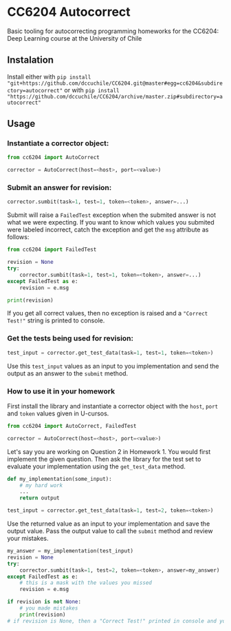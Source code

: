 # CC6204 Autocorrect

Basic tooling for autocorrecting programming homeworks for the CC6204: Deep Learning course at the University of Chile

## Instalation

Install either with
`pip install "git+https://github.com/dccuchile/CC6204.git@master#egg=cc6204&subdirectory=autocorrect"`
or with
`pip install "https://github.com/dccuchile/CC6204/archive/master.zip#subdirectory=autocorrect"`

## Usage
### Instantiate a corrector object:
```python
from cc6204 import AutoCorrect

corrector = AutoCorrect(host=<host>, port=<value>)
```

### Submit an answer for revision:
```python
corrector.sumbit(task=1, test=1, token=<token>, answer=...)
```
Submit will raise a `FailedTest` exception when the submited answer is not what we were expecting. If you want to know which values you submited were labeled incorrect, catch the exception and get the `msg` attribute as follows:
```python
from cc6204 import FailedTest

revision = None
try:
    corrector.sumbit(task=1, test=1, token=<token>, answer=...)
except FailedTest as e:
    revision = e.msg

print(revision)
```

If you get all correct values, then no exception is raised and a `"Correct Test!"` string is printed to console.

### Get the tests being used for revision:
```python
test_input = corrector.get_test_data(task=1, test=1, token=<token>)
```
Use this `test_input` values as an input to you implementation and send the output as an answer to the `submit` method.


### How to use it in your homework

First install the library and instantiate a corrector object with the `host`, `port` and `token` values given in U-cursos.

```python
from cc6204 import AutoCorrect, FailedTest

corrector = AutoCorrect(host=<host>, port=<value>)
```

Let's say you are working on Question 2 in Homework 1. You would first implement the given question. Then ask the library for the test set to evaluate your implementation using the `get_test_data` method.
```python
def my_implementation(some_input):
    # my hard work
    ...
    return output

test_input = corrector.get_test_data(task=1, test=2, token=<token>)
```

Use the returned value as an input to your implementation and save the output value. Pass the output value to call the `submit` method and review your mistakes.
```python
my_answer = my_implementation(test_input)
revision = None
try:
    corrector.sumbit(task=1, test=2, token=<token>, answer=my_answer)
except FailedTest as e:
    # this is a mask with the values you missed
    revision = e.msg

if revision is not None:
    # you made mistakes
    print(revision)
# if revision is None, then a "Correct Test!" printed in console and your implementation passed the test
```
